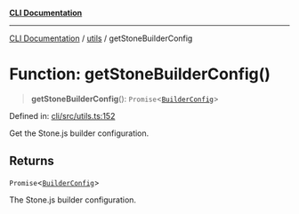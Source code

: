 [**CLI Documentation**](../../README.md)

***

[CLI Documentation](../../README.md) / [utils](../README.md) / getStoneBuilderConfig

# Function: getStoneBuilderConfig()

> **getStoneBuilderConfig**(): `Promise`\<[`BuilderConfig`](../../options/BuilderConfig/interfaces/BuilderConfig.md)\>

Defined in: [cli/src/utils.ts:152](https://github.com/stonemjs/cli/blob/c980e34c3e365606f5472998f0ccb119c79896c3/src/utils.ts#L152)

Get the Stone.js builder configuration.

## Returns

`Promise`\<[`BuilderConfig`](../../options/BuilderConfig/interfaces/BuilderConfig.md)\>

The Stone.js builder configuration.
